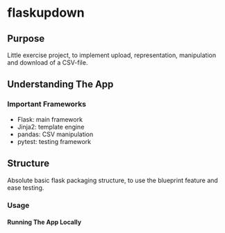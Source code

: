 # flaskupdown
## Purpose
Little exercise project, to implement upload, representation, manipulation and download of a CSV-file.

## Understanding The App
### Important Frameworks

- Flask: main framework
- Jinja2: template engine
- pandas: CSV manipulation
- pytest: testing framework

## Structure

Absolute basic flask packaging structure, to use the blueprint feature and ease testing.

### Usage
#### Running The App Locally
